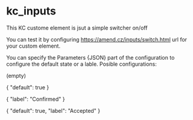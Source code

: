 # kc_inputs

This KC custome element is jsut a simple switcher on/off

You can test it by configuring https://amend.cz/inputs/switch.html url for your custom element.

You can specify the Parameters {JSON} part of the configuration to configure the default state or a lable.
Posible configurations:

(empty)

{ "default": true }

{
    "label": "Confirmed"
}

{
    "default": true,
    "label": "Accepted"
}

